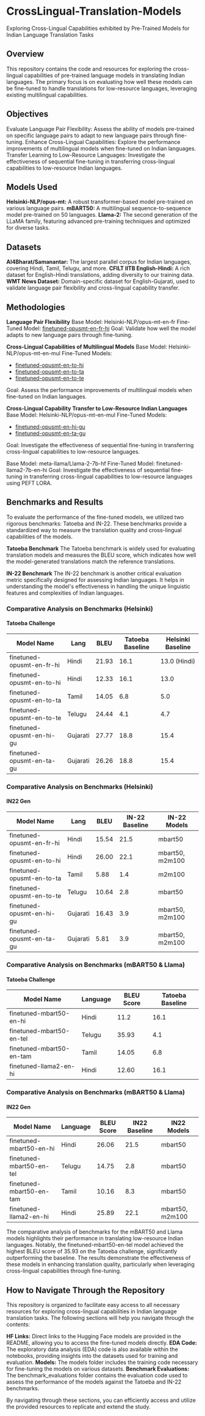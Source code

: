 # CrossLingual-Translation-Models
Exploring Cross-Lingual Capabilities exhibited by Pre-Trained Models for Indian Language Translation Tasks

## Overview
This repository contains the code and resources for exploring the cross-lingual capabilities of pre-trained language models in translating Indian languages. The primary focus is on evaluating how well these models can be fine-tuned to handle translations for low-resource languages, leveraging existing multilingual capabilities.

## Objectives
Evaluate Language Pair Flexibility: Assess the ability of models pre-trained on specific language pairs to adapt to new language pairs through fine-tuning.
Enhance Cross-Lingual Capabilities: Explore the performance improvements of multilingual models when fine-tuned on Indian languages.
Transfer Learning to Low-Resource Languages: Investigate the effectiveness of sequential fine-tuning in transferring cross-lingual capabilities to low-resource Indian languages.

## Models Used
**Helsinki-NLP/opus-mt:** A robust transformer-based model pre-trained on various language pairs.
**mBART50:** A multilingual sequence-to-sequence model pre-trained on 50 languages.
**Llama-2:** The second generation of the LLaMA family, featuring advanced pre-training techniques and optimized for diverse tasks.

## Datasets
**AI4Bharat/Samanantar:** The largest parallel corpus for Indian languages, covering Hindi, Tamil, Telugu, and more.
**CFILT IITB English-Hindi:** A rich dataset for English-Hindi translations, adding diversity to our training data.
**WMT News Dataset:** Domain-specific dataset for English-Gujarati, used to validate language pair flexibility and cross-lingual capability transfer.

## Methodologies
**Language Pair Flexibility**
Base Model: Helsinki-NLP/opus-mt-en-fr
Fine-Tuned Model: [finetuned-opusmt-en-fr-hi](https://huggingface.co/ritika-kumar/finetuned-opusmt-en-fr-hi)
Goal: Validate how well the model adapts to new language pairs through fine-tuning.

**Cross-Lingual Capabilities of Multilingual Models**
Base Model: Helsinki-NLP/opus-mt-en-mul
Fine-Tuned Models: 
- [finetuned-opusmt-en-to-hi](https://huggingface.co/Varsha00/finetuned-opusmt-en-to-hi)
- [finetuned-opusmt-en-to-ta](https://huggingface.co/Varsha00/finetuned-opusmt-en-to-ta)
- [finetuned-opusmt-en-to-te](https://huggingface.co/Varsha00/finetuned-opusmt-en-to-te)

Goal: Assess the performance improvements of multilingual models when fine-tuned on Indian languages.

**Cross-Lingual Capability Transfer to Low-Resource Indian Languages**
Base Model: Helsinki-NLP/opus-mt-en-mul
Fine-Tuned Models: 
- [finetuned-opusmt-en-hi-gu](https://huggingface.co/Varsha00/finetuned-opusmt-en-hi-gu)
- [finetuned-opusmt-en-ta-gu](https://huggingface.co/Varsha00/finetuned-opusmt-en-ta-gu)

Goal: Investigate the effectiveness of sequential fine-tuning in transferring cross-lingual capabilities to low-resource languages.

Base Model: meta-llama/Llama-2-7b-hf
Fine-Tuned Model: finetuned-llama2-7b-en-hi
Goal: Investigate the effectiveness of sequential fine-tuning in transferring cross-lingual capabilities to low-resource languages using PEFT LORA.

## Benchmarks and Results
To evaluate the performance of the fine-tuned models, we utilized two rigorous benchmarks: Tatoeba and IN-22. These benchmarks provide a standardized way to measure the translation quality and cross-lingual capabilities of the models.

**Tatoeba Benchmark**
The Tatoeba benchmark is widely used for evaluating translation models and measures the BLEU score, which indicates how well the model-generated translations match the reference translations.

**IN-22 Benchmark**
The IN-22 benchmark is another critical evaluation metric specifically designed for assessing Indian languages. It helps in understanding the model's effectiveness in handling the unique linguistic features and complexities of Indian languages.

### Comparative Analysis on Benchmarks (Helsinki)

#### Tatoeba Challenge

| Model Name                     | Lang     | BLEU  | Tatoeba Baseline | Helsinki Baseline |
|--------------------------------|----------|-------|------------------|-------------------|
| finetuned-opusmt-en-fr-hi      | Hindi    | 21.93 | 16.1             | 13.0 (Hindi)      |
| finetuned-opusmt-en-to-hi      | Hindi    | 12.33 | 16.1             | 13.0              |
| finetuned-opusmt-en-to-ta      | Tamil    | 14.05 | 6.8              | 5.0               |
| finetuned-opusmt-en-to-te      | Telugu   | 24.44 | 4.1              | 4.7               |
| finetuned-opusmt-en-hi-gu      | Gujarati | 27.77 | 18.8             | 15.4              |
| finetuned-opusmt-en-ta-gu      | Gujarati | 26.26 | 18.8             | 15.4              |

### Comparative Analysis on Benchmarks (Helsinki)

#### IN22 Gen

| Model Name                     | Lang     | BLEU  | IN-22 Baseline | IN-22 Models     |
|--------------------------------|----------|-------|----------------|------------------|
| finetuned-opusmt-en-fr-hi      | Hindi    | 15.54 | 21.5           | mbart50          |
| finetuned-opusmt-en-to-hi      | Hindi    | 26.00 | 22.1           | mbart50, m2m100  |
| finetuned-opusmt-en-to-ta      | Tamil    |  5.88 |  1.4           | m2m100           |
| finetuned-opusmt-en-to-te      | Telugu   | 10.64 |  2.8           | mbart50          |
| finetuned-opusmt-en-hi-gu      | Gujarati | 16.43 |  3.9           | mbart50, m2m100  |
| finetuned-opusmt-en-ta-gu      | Gujarati |  5.81 |  3.9           | mbart50, m2m100  |

### Comparative Analysis on Benchmarks (mBART50 & Llama)

#### Tatoeba Challenge

| Model Name                | Language | BLEU Score | Tatoeba Baseline |
|---------------------------|----------|------------|------------------|
| finetuned-mbart50-en-hi   | Hindi    | 11.2       | 16.1             |
| finetuned-mbart50-en-tel  | Telugu   | 35.93      | 4.1              |
| finetuned-mbart50-en-tam  | Tamil    | 14.05      | 6.8              |
| finetuned-llama2-en-hi    | Hindi    | 12.60      | 16.1             |

### Comparative Analysis on Benchmarks (mBART50 & Llama)

#### IN22 Gen

| Model Name                | Language | BLEU Score | IN22 Baseline | IN22 Models        |
|---------------------------|----------|------------|---------------|--------------------|
| finetuned-mbart50-en-hi   | Hindi    | 26.06      | 21.5          | mbart50            |
| finetuned-mbart50-en-tel  | Telugu   | 14.75      | 2.8           | mbart50            |
| finetuned-mbart50-en-tam  | Tamil    | 10.16      | 8.3           | mbart50            |
| finetuned-llama2-en-hi    | Hindi    | 25.89      | 22.1          | mbart50, m2m100    |

The comparative analysis of benchmarks for the mBART50 and Llama models highlights their performance in translating low-resource Indian languages. Notably, the finetuned-mbart50-en-tel model achieved the highest BLEU score of 35.93 on the Tatoeba challenge, significantly outperforming the baseline. The results demonstrate the effectiveness of these models in enhancing translation quality, particularly when leveraging cross-lingual capabilities through fine-tuning.

## How to Navigate Through the Repository
This repository is organized to facilitate easy access to all necessary resources for exploring cross-lingual capabilities in Indian language translation tasks. The following sections will help you navigate through the contents:

**HF Links:** Direct links to the Hugging Face models are provided in the README, allowing you to access the fine-tuned models directly.
**EDA Code:** The exploratory data analysis (EDA) code is also available within the notebooks, providing insights into the datasets used for training and evaluation.
**Models:** The models folder includes the training code necessary for fine-tuning the models on various datasets.
**Benchmark Evaluations:** The benchmark_evaluations folder contains the evaluation code used to assess the performance of the models against the Tatoeba and IN-22 benchmarks.

By navigating through these sections, you can efficiently access and utilize the provided resources to replicate and extend the study.





